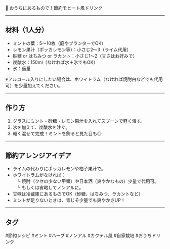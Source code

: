 💸 おうちにあるもので！節約モヒート風ドリンク

---

## 材料（1人分）

- ミントの葉：5〜10枚（庭やプランターでOK）
- レモン果汁（ポッカレモン等）：小さじ2〜3（ライム代用）
- 砂糖 or はちみつ or ラカント：小さじ1〜2（甘さはお好みで）
- 炭酸水：150ml（なければ水＋氷でもOK）
- 氷：適量

※アルコール入りにしたい場合は、ホワイトラム（なければ焼酎白などでも代用可）を少量加えてください。

---

## 作り方

1. グラスにミント・砂糖・レモン果汁を入れてスプーンで軽く潰す。
2. 氷を加えて、炭酸水を注ぐ。
3. 軽く混ぜて完成！ミントを飾ると見た目も◎

---

## 節約アレンジアイデア

- ライムの代わりにポッカレモンや柚子果汁で。
- ホワイトラムがなければ：  
　└ 焼酎（クセの少ない甲類）や日本酒（爽やかなもの）少量で代用可。  
　└ もしくは省略してノンアルに。
- 甘味は冷蔵庫にあるものでOK（砂糖、はちみつ、ラカントなど）
- ミントが足りないときは、青じそ少量でも爽やかさUP！

---

## タグ  
#節約レシピ #ミント #ハーブ #ノンアル #カクテル風 #自家栽培 #おうちドリンク

